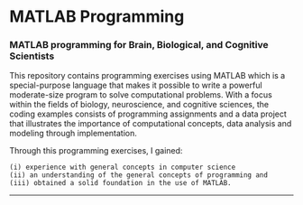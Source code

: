 # MATLAB Programming

### MATLAB programming for Brain, Biological, and Cognitive Scientists

This repository contains programming exercises using MATLAB which is a special-purpose language that makes it possible to write a powerful moderate-size program to solve computational problems. With a focus within the fields of biology, neuroscience, and cognitive sciences, the coding examples consists of programming assignments and a data project that illustrates the importance of computational concepts, data analysis and modeling through implementation.


Through this programming exercises, I gained:

    (i) experience with general concepts in computer science
    (ii) an understanding of the general concepts of programming and
    (iii) obtained a solid foundation in the use of MATLAB.
___
